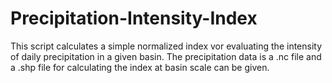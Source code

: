 # Precipitation-Intensity-Index
This script calculates a simple normalized index vor evaluating the intensity of daily precipitation in a given basin. The precipitation data is a .nc file and a .shp file for calculating the index at basin scale can be given.
